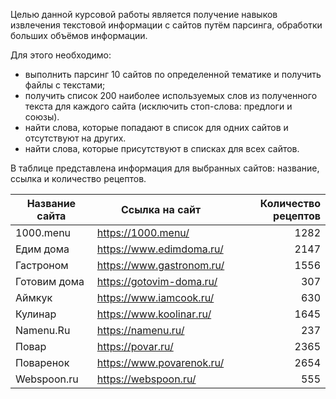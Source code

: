 Целью данной курсовой работы является получение навыков извлечения текстовой информации с сайтов путём парсинга, обработки больших объёмов информации.

Для этого необходимо:
- выполнить парсинг 10 сайтов по определенной тематике и получить файлы с текстами;
- получить список 200 наиболее используемых слов из полученного текста для каждого сайта (исключить стоп-слова: предлоги и союзы).
- найти слова, которые попадают в список для одних сайтов и отсутствуют на других. 
- найти слова, которые присутствуют в списках для всех сайтов. 

В таблице представлена информация для выбранных сайтов: название, ссылка и количество рецептов.

| Название сайта  | Ссылка на сайт  | Количество рецептов  |
| ------ | --- | ---: |
| 1000.menu | https://1000.menu/ | 1282 |
| Едим дома | https://www.edimdoma.ru/  | 2147 |
| Гастроном  | https://www.gastronom.ru/ | 1556 |
| Готовим дома | https://gotovim-doma.ru/  | 307 |
| Аймкук  | https://www.iamcook.ru/  | 630 |
| Кулинар  | https://www.koolinar.ru/  | 1645 |
| Namenu.Ru | https://namenu.ru/  | 237 |
| Повар  | https://povar.ru/  | 2365 |
| Поваренок  | https://www.povarenok.ru/  | 2654 |
| Webspoon.ru | https://webspoon.ru/  | 555  |

